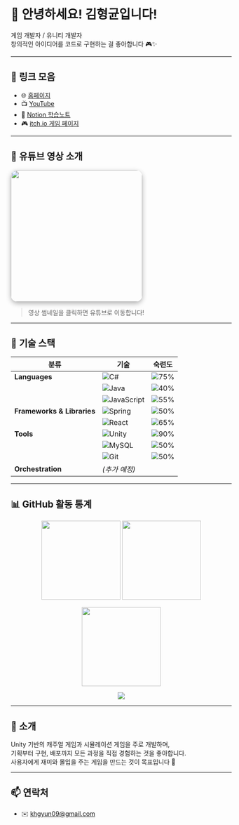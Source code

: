 # 👋 안녕하세요! 김형균입니다!

게임 개발자 / 유니티 개발자  
창의적인 아이디어를 코드로 구현하는 걸 좋아합니다 🎮✨

---

## 🔗 링크 모음

- 🌐 [홈페이지](http://edcvfr8060.dothome.co.kr/)
- 📺 [YouTube](https://www.youtube.com/@Cloud_093)
- 📓 [Notion 학습노트](https://invited-airmail-95b.notion.site/1a665bf5839780deb0cefb8a46d13d81)
- 🎮 [itch.io 게임 페이지](https://lookiesr.itch.io/)

---

## 🎥 유튜브 영상 소개

<a href="https://www.youtube.com/watch?v=S67mFTphJb0" target="_blank">
  <img src="https://img.youtube.com/vi/S67mFTphJb0/hqdefault.jpg" 
       width="300" 
       style="border-radius: 15px; box-shadow: 0 4px 12px rgba(0,0,0,0.3);">
</a>

> 영상 썸네일을 클릭하면 유튜브로 이동합니다!

---

## 🧰 기술 스택

| 분류 | 기술 | 숙련도 |
|------|------|--------|
| **Languages** | ![C#](https://img.shields.io/badge/C%23-239120?style=flat-square&logo=c-sharp&logoColor=white) | ![75%](https://progress-bar.dev/90/) |
|  | ![Java](https://img.shields.io/badge/Java-007396?style=flat-square&logo=java&logoColor=white) | ![40%](https://progress-bar.dev/80/) |
|  | ![JavaScript](https://img.shields.io/badge/JavaScript-F7DF1E?style=flat-square&logo=javascript&logoColor=black) | ![55%](https://progress-bar.dev/75/) |
| **Frameworks & Libraries** | ![Spring](https://img.shields.io/badge/Spring-6DB33F?style=flat-square&logo=spring&logoColor=white) | ![50%](https://progress-bar.dev/70/) |
|  | ![React](https://img.shields.io/badge/React-61DAFB?style=flat-square&logo=react&logoColor=black) | ![65%](https://progress-bar.dev/65/) |
| **Tools** | ![Unity](https://img.shields.io/badge/Unity-100000?style=flat-square&logo=unity&logoColor=white) | ![90%](https://progress-bar.dev/90/) |
|  | ![MySQL](https://img.shields.io/badge/MySQL-4479A1?style=flat-square&logo=mysql&logoColor=white) | ![50%](https://progress-bar.dev/70/) |
|  | ![Git](https://img.shields.io/badge/Git-F05032?style=flat-square&logo=git&logoColor=white) | ![50%](https://progress-bar.dev/75/) |
| **Orchestration** | _(추가 예정)_ |  |

---

## 📊 GitHub 활동 통계

<p align="center">
  <img src="https://github-readme-stats.vercel.app/api?username=Lookies09&show_icons=true&theme=radical" height="180"/>
  <img src="https://github-readme-stats.vercel.app/api/top-langs/?username=Lookies09&layout=compact&theme=radical" height="180"/>
</p>

<p align="center">
  <img src="https://streak-stats.demolab.com?user=Lookies09&theme=radical" height="180" />
</p>

<p align="center">
  <img src="https://komarev.com/ghpvc/?username=Lookies09&color=blue" />
</p>

---

## 🧾 소개

Unity 기반의 캐주얼 게임과 시뮬레이션 게임을 주로 개발하며,  
기획부터 구현, 배포까지 모든 과정을 직접 경험하는 것을 좋아합니다.  
사용자에게 재미와 몰입을 주는 게임을 만드는 것이 목표입니다 🎯

---

## 📫 연락처

- ✉️ khgyun09@gmail.com
